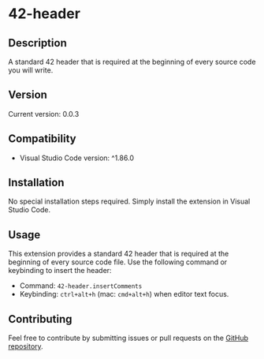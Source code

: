 # 42-header

## Description

A standard 42 header that is required at the beginning of every source code you will write.

## Version

Current version: 0.0.3

## Compatibility

-   Visual Studio Code version: ^1.86.0

## Installation

No special installation steps required. Simply install the extension in Visual Studio Code.

## Usage

This extension provides a standard 42 header that is required at the beginning of every source code file. Use the following command or keybinding to insert the header:

-   Command: `42-header.insertComments`
-   Keybinding: `ctrl+alt+h` (mac: `cmd+alt+h`) when editor text focus.

## Contributing

Feel free to contribute by submitting issues or pull requests on the [GitHub repository](https://github.com/junsantilla/42-header).
